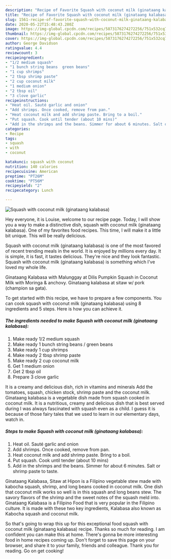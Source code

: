 ```yaml
---
description: "Recipe of Favorite Squash with coconut milk (ginataang kalabasa)"
title: "Recipe of Favorite Squash with coconut milk (ginataang kalabasa)"
slug: 1561-recipe-of-favorite-squash-with-coconut-milk-ginataang-kalabasa
date: 2020-05-22T15:48:43.280Z
image: https://img-global.cpcdn.com/recipes/5873176274272256/751x532cq70/squash-with-coconut-milk-ginataang-kalabasa-recipe-main-photo.jpg
thumbnail: https://img-global.cpcdn.com/recipes/5873176274272256/751x532cq70/squash-with-coconut-milk-ginataang-kalabasa-recipe-main-photo.jpg
cover: https://img-global.cpcdn.com/recipes/5873176274272256/751x532cq70/squash-with-coconut-milk-ginataang-kalabasa-recipe-main-photo.jpg
author: George Davidson
ratingvalue: 4.4
reviewcount: 3
recipeingredient:
- "1/2 medium squash"
- "1 bunch string beans  green beans"
- "1 cup shrimps"
- "2 tbsp shrimp paste"
- "2 cup coconut milk"
- "1 medium onion"
- "2 tbsp oil"
- "3 clove garlic"
recipeinstructions:
- "Heat oil. Sauté garlic and onion"
- "Add shrimps. Once cooked, remove from pan."
- "Heat coconut milk and add shrimp paste. Bring to a boil."
- "Put squash. Cook until tender (about 10 mins)"
- "Add in the shrimps and the beans. Simmer for about 6 minutes. Salt or shrimp paste to taste."
categories:
- Recipe
tags:
- squash
- with
- coconut

katakunci: squash with coconut 
nutrition: 140 calories
recipecuisine: American
preptime: "PT26M"
cooktime: "PT56M"
recipeyield: "2"
recipecategory: Lunch

---
```



![Squash with coconut milk (ginataang kalabasa)](https://img-global.cpcdn.com/recipes/5873176274272256/751x532cq70/squash-with-coconut-milk-ginataang-kalabasa-recipe-main-photo.jpg)

Hey everyone, it is Louise, welcome to our recipe page. Today, I will show you a way to make a distinctive dish, squash with coconut milk (ginataang kalabasa). One of my favorites food recipes. This time, I will make it a little bit unique. This will be really delicious.

Squash with coconut milk (ginataang kalabasa) is one of the most favored of recent trending meals in the world. It is enjoyed by millions every day. It is simple, it is fast, it tastes delicious. They're nice and they look fantastic. Squash with coconut milk (ginataang kalabasa) is something which I've loved my whole life.

Ginataang Kalabasa with Malunggay at Dilis Pumpkin Squash in Coconut Milk with Moringa &amp; anchovy. Ginataang kalabasa at sitaw w/ pork (champion sa gata).


To get started with this recipe, we have to prepare a few components. You can cook squash with coconut milk (ginataang kalabasa) using 8 ingredients and 5 steps. Here is how you can achieve it.

<!--inarticleads1-->

##### The ingredients needed to make Squash with coconut milk (ginataang kalabasa):

1. Make ready 1/2 medium squash
1. Make ready 1 bunch string beans / green beans
1. Make ready 1 cup shrimps
1. Make ready 2 tbsp shrimp paste
1. Make ready 2 cup coconut milk
1. Get 1 medium onion
1. Get 2 tbsp oil
1. Prepare 3 clove garlic


It is a creamy and delicious dish, rich in vitamins and minerals Add the tomatoes, squash, chicken stock, shrimp paste and the coconut milk. Ginataang kalabasa is a vegetable dish made from squash cooked in coconut milk. It is a nutritious, creamy and delicious dish that is best served during I was always fascinated with squash even as a child. I guess it is because of those fairy tales that we used to learn in our elementary days, watch in. 

<!--inarticleads2-->

##### Steps to make Squash with coconut milk (ginataang kalabasa):

1. Heat oil. Sauté garlic and onion
1. Add shrimps. Once cooked, remove from pan.
1. Heat coconut milk and add shrimp paste. Bring to a boil.
1. Put squash. Cook until tender (about 10 mins)
1. Add in the shrimps and the beans. Simmer for about 6 minutes. Salt or shrimp paste to taste.


Ginataang Kalabasa, Sitaw at Hipon is a Filipino vegetable stew made with kabocha squash, shrimp, and long beans cooked in coconut milk. One dish that coconut milk works so well is in this squash and long beans stew. The savory flavors of the shrimp and the sweet notes of the squash meld into. Ginataang Kalabasa is a Filipino Food that is very popular in the Filipino culture. It is made with these two key ingredients, Kalabasa also known as Kabocha squash and coconut milk. 

So that's going to wrap this up for this exceptional food squash with coconut milk (ginataang kalabasa) recipe. Thanks so much for reading. I am confident you can make this at home. There's gonna be more interesting food in home recipes coming up. Don't forget to save this page on your browser, and share it to your family, friends and colleague. Thank you for reading. Go on get cooking!
